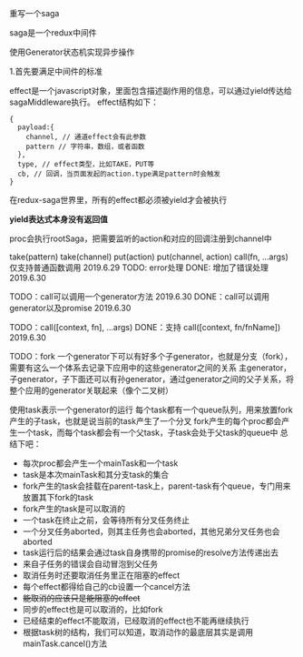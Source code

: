 重写一个saga

saga是一个redux中间件

使用Generator状态机实现异步操作

1.首先要满足中间件的标准

effect是一个javascript对象，里面包含描述副作用的信息，可以通过yield传达给sagaMiddleware执行。
effect结构如下：
```
{
  payload:{
    channel, // 通道effect会有此参数
    pattern // 字符串，数组，或者函数
  },
  type, // effect类型，比如TAKE，PUT等
  cb, // 回调，当页面发起的action.type满足pattern时会触发
}
```

在redux-saga世界里，所有的effect都必须被yield才会被执行

__yield表达式本身没有返回值__

proc会执行rootSaga，把需要监听的action和对应的回调注册到channel中

take(pattern)
take(channel)
put(action)
put(channel, action)
call(fn, ...args) 仅支持普通函数调用 2019.6.29
TODO: error处理
DONE: 增加了错误处理 2019.6.30

TODO：call可以调用一个generator方法 2019.6.30
DONE：call可以调用generator以及promise 2019.6.30

TODO：call([context, fn], ...args)
DONE：支持 call([context, fn/fnName]) 2019.6.30

TODO：fork
一个generator下可以有好多个子generator，也就是分支（fork），需要有这么一个体系去记录下应用中的这些generator之间的关系
主generator，子generator，子下面还可以有孙generator，通过generator之间的父子关系，将整个应用的generator关联起来（像个二叉树）

使用task表示一个generator的运行
每个task都有一个queue队列，用来放置fork产生的子task，也就是说当前的task产生了一个分叉
fork产生的每个proc都会产生一个task，而每个task都会有一个父task，子task会处于父task的queue中
总结下吧：
* 每次proc都会产生一个mainTask和一个task
* task是本次mainTask和其分支task的集合
* fork产生的task会挂载在parent-task上，parent-task有个queue，专门用来放置其下fork的task
* fork产生的task是可以取消的
* 一个task在终止之前，会等待所有分叉任务终止
* 一个分叉任务aborted，则其主任务也会aborted，其他兄弟分叉任务也会aborted
* task运行后的结果会通过task自身携带的promise的resolve方法传递出去
* 来自子任务的错误会自动冒泡到父任务
* 取消任务时还要取消任务里正在阻塞的effect
* 每个effect都得给自己的cb设置一个cancel方法
* ~~能取消的应该只是能阻塞的effect~~
* 同步的effect也是可以取消的，比如fork
* 已经结束的effect不能取消，已经取消的effect也不能再继续执行
* 根据task树的结构，我们可以知道，取消动作的最底层其实是调用mainTask.cancel()方法